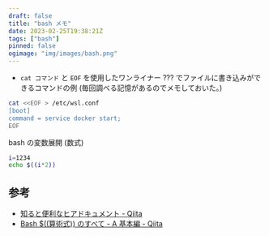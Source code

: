 ```yaml
---
draft: false
title: "bash メモ"
date: 2023-02-25T19:38:21Z
tags: ["bash"]
pinned: false
ogimage: "img/images/bash.png"
---
```


- `cat コマンド` と `EOF` を使用したワンライナー ??? でファイルに書き込みができるコマンドの例 (毎回調べる記憶があるのでメモしておいた。)

```bash
cat <<EOF > /etc/wsl.conf
[boot]
command = service docker start;
EOF
```

bash の変数展開 (数式)

```bash
i=1234
echo $((i*2))
```

## 参考

- [知ると便利なヒアドキュメント - Qiita](https://qiita.com/kite_999/items/e77fb521fc39454244e7)
- [Bash $((算術式)) のすべて - A 基本編 - Qiita](https://qiita.com/akinomyoga/items/9761031c551d43307374)
